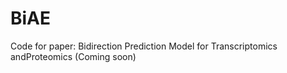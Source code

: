 # BiAE
Code for paper: Bidirection Prediction Model for Transcriptomics andProteomics (Coming soon)
